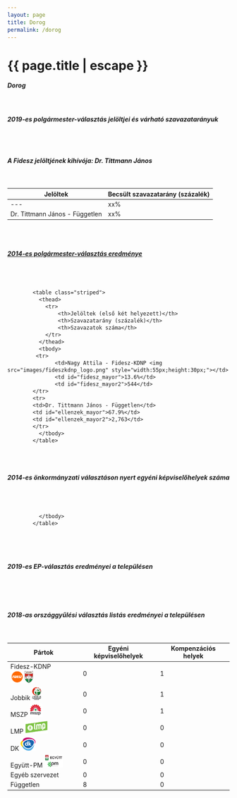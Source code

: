 ```yaml
---
layout: page
title: Dorog
permalink: /dorog
---
```


<h1 class="page-title">{{ page.title | escape }}</h1>

<div class="section">
    <div class="row">
          <div class="col s12">
		  <h5>Dorog</h5><br/> 
 <h5><strong>2019-es polgármester-választás jelöltjei és várható szavazatarányuk</strong></h5><br/> 
 <div id="chart_div_onkor_2019" style="width: 100%"></div><br/>
 <h5><strong>A Fidesz jelöltjének kihívója: Dr. Tittmann János </strong></h5>
<br/>
<table class="striped">
              <thead>
                <tr>
                    <th>Jelöltek</th>
                    <th>Becsült szavazatarány (százalék)</th>
                </tr>
              </thead>
              <tbody>
             <tr>
                   <td>---</td>
				   <td id="fidesz_mayor">xx%</td>
			</tr>
			<tr>
			<td>Dr. Tittmann János - Független</td> 
			<td id="ellenzek_mayor">xx%</td>
			</tr>
              </tbody>
            </table>
<br/>
<br/>
<h5><strong><a id="webURL" href="static.valasztas.hu/dyn/onk14/szavossz/hu/M12/T023/tjk.html">2014-es polgármester-választás eredménye</a></strong></h5><br/>
 <div id="chart_div_onkor_2014" style="width: 100%"></div>
<br/>


			<table class="striped">
              <thead>
                <tr>
                    <th>Jelöltek (első két helyezett)</th>
                    <th>Szavazatarány (százalék)</th>
					<th>Szavazatok száma</th>
                </tr>
              </thead>
              <tbody>
             <tr>
                   <td>Nagy Attila - Fidesz-KDNP <img src="images/fideszkdnp_logo.png" style="width:55px;height:30px;"></td>
				   <td id="fidesz_mayor">13.6%</td>
				   <td id="fidesz_mayor2">544</td>
			</tr>
			<tr>
			<td>Dr. Tittmann János - Független</td> 
			<td id="ellenzek_mayor">67.9%</td>
			<td id="ellenzek_mayor2">2,763</td>
			</tr>
              </tbody>
            </table>
<br/>

<br/>

<h5><strong>2014-es önkormányzati választáson nyert egyéni képviselőhelyek száma</strong></h5><br/><br/>

<table class="striped">
              <thead>
                <tr>
                    <th>Pártok</th>
                    <th>Egyéni képviselőhelyek</th>
<th>Kompenzációs helyek</th>
                </tr>
              </thead>
              <tbody>
             <tr>
                  <td>Fidesz-KDNP <img src="images/fideszkdnp_logo.png" style="width:55px;height:30px;"></td>
				   <td id="fidesz_mp">0</td><td id="fidesz_mp_lista">1</td>
			</tr>
			<tr><td>Jobbik <img src="images/jobbik_logo.png" style="width:23px;height:30px;"></td>
				<td id="jobbik_mp">0</td><td id="jobbik_mp_lista">1</td>
			</tr>
			<tr>
                  <td>MSZP <img src="images/mszp2_logo.png" style="width:30px;height:30px;"></td>
				   <td id="mszp_mp">0</td><td id="mszp_mp_lista">1</td>
			</tr>
			<tr>
                  <td>LMP <img src="images/lmp_logo.png" style="width:52px;height:30px;"></td>
				   <td id="lmp_mp">0</td><td id="lmp_mp_lista">0</td>
			</tr>
			<tr>
                  <td>DK <img src="images/dk_logo.png" style="width:34px;height:30px;"></td>
				   <td id="dk_mp">0</td><td id="dk_mp_lista">0</td>
			</tr>
			<tr>
                  <td>Együtt-PM <img src="images/egyutt_pm_logo.png" style="width:42px;height:30px;"></td>
				   <td id="egyutt_mp">0</td><td id="egyutt_mp_lista">0</td>
			</tr>
			 <tr>
                  <td>Egyéb szervezet</td>
				   <td id="egyeb_mp">0</td><td id="egyeb_mp_lista">0</td>
			</tr>
             <tr>
                  <td>Független</td>
				   <td id="fuggetlen_mp">8</td><td id="fuggetlen_mp_lista">0</td>
			</tr>
   
              </tbody>
            </table>

<p><span id="megjegyzes"></span><br/></p>
<br/><h5><strong>2019-es EP-választás eredményei a településen</strong></h5><br/><br/> 
 <div id="chart_div_ep_2019" style="width: 100%"></div> 
 <br/><h5><strong>2018-as országgyűlési választás listás eredményei a településen</strong></h5><br/>
 <div id="chart_div_ogy_2018" style="width: 100%"></div>
          </div>
    </div>
</div>

